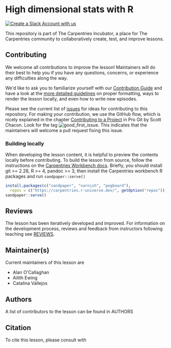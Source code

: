 # High dimensional stats with R

[![Create a Slack Account with us](https://img.shields.io/badge/Create_Slack_Account-The_Carpentries-071159.svg)](https://swc-slack-invite.herokuapp.com/)

This repository is part of The Carpentries Incubator, a place for The Carpentries community to collaboratively create, test, and improve lessons.

## Contributing

We welcome all contributions to improve the lesson! Maintainers will do their
best to help you if you have any
questions, concerns, or experience any difficulties along the way.

We'd like to ask you to familiarize yourself with our
[Contribution Guide](CONTRIBUTING.md) and have a look at
the [more detailed guidelines][lesson-example] on proper formatting, ways to
render the lesson locally, and even
how to write new episodes.

Please see the current list of
[issues](https://github.com/carpentries-incubator/high-dimensional-stats-r/issues)
for ideas for contributing to this
repository. For making your contribution, we use the GitHub flow, which is
nicely explained in the chapter
[Contributing to a Project](https://git-scm.com/book/en/v2/GitHub-Contributing-to-a-Project)
in Pro Git by Scott Chacon.
Look for the tag
![good\_first\_issue](https://img.shields.io/badge/-good%20first%20issue-gold.svg).
This indicates that the maintainers will welcome a pull request fixing this
issue.

### Building locally

When developing the lesson content, it is helpful to preview the contents locally before contributing.
To build the lesson from source, follow the instructions on the [Carpentries Workbench docs](https://carpentries.github.io/sandpaper-docs/).
Briefly, you should install git >= 2.28, R >= 4, pandoc >= 3, then install the Carpentries workbench R packages and run `sandpaper::serve()`

```r
install.packages(c("sandpaper", "varnish", "pegboard"),
  repos = c("https://carpentries.r-universe.dev/", getOption("repos")))
sandpaper::serve()
```

## Reviews

The lesson has been iteratively developed and improved. For information on the development process, reviews and feedback from instructors following teaching see [REVIEWS](reviews.md).

## Maintainer(s)

Current maintainers of this lesson are

- Alan O'Callaghan
- Ailith Ewing
- Catalina Vallejos

## Authors

A list of contributors to the lesson can be found in AUTHORS

## Citation

To cite this lesson, please consult with <CITATION>

[lesson-example]: https://carpentries.github.io/lesson-example



